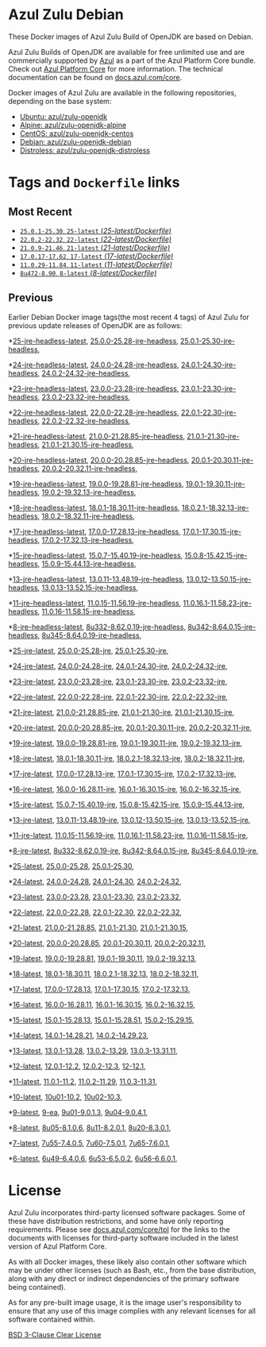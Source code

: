 Azul Zulu Debian
================

These Docker images of Azul Zulu Build of OpenJDK are based on Debian.

Azul Zulu Builds of OpenJDK are available for free unlimited use and are commercially supported by [Azul][1] as a part of the Azul Platform Core bundle.
Check out [Azul Platform Core][2] for more information. The technical documentation can be found on [docs.azul.com/core][3].

Docker images of Azul Zulu are available in the following repositories, depending on the base system:

  * [Ubuntu: azul/zulu-openjdk][4]
  * [Alpine: azul/zulu-openjdk-alpine][5]
  * [CentOS: azul/zulu-openjdk-centos][6]
  * [Debian: azul/zulu-openjdk-debian][7]
  * [Distroless: azul/zulu-openjdk-distroless][8]

Tags and `Dockerfile` links
===========================

Most Recent
-----------


  * [`25.0.1-25.30`, `25-latest` (*25-latest/Dockerfile)*][38]
  * [`22.0.2-22.32`, `22-latest` (*22-latest/Dockerfile)*][65]
  * [`21.0.9-21.46`, `21-latest` (*21-latest/Dockerfile)*][75]
  * [`17.0.17-17.62`, `17-latest` (*17-latest/Dockerfile)*][140]
  * [`11.0.29-11.84`, `11-latest` (*11-latest/Dockerfile)*][261]
  * [`8u472-8.90`, `8-latest` (*8-latest/Dockerfile)*][339]

Previous
--------

Earlier Debian Docker image tags(the most recent 4 tags) of Azul Zulu for previous update releases of OpenJDK are as follows:


  *[25-jre-headless-latest][11],
  [25.0.0-25.28-jre-headless][41],
  [25.0.1-25.30-jre-headless][43],
  
  *[24-jre-headless-latest][12],
  [24.0.0-24.28-jre-headless][48],
  [24.0.1-24.30-jre-headless][50],
  [24.0.2-24.32-jre-headless][52],
  
  *[23-jre-headless-latest][13],
  [23.0.0-23.28-jre-headless][58],
  [23.0.1-23.30-jre-headless][60],
  [23.0.2-23.32-jre-headless][64],
  
  *[22-jre-headless-latest][14],
  [22.0.0-22.28-jre-headless][66],
  [22.0.1-22.30-jre-headless][70],
  [22.0.2-22.32-jre-headless][74],
  
  *[21-jre-headless-latest][15],
  [21.0.0-21.28.85-jre-headless][76],
  [21.0.1-21.30-jre-headless][80],
  [21.0.1-21.30.15-jre-headless][82],
  
  
  
  
  
  
  
  
  
  *[20-jre-headless-latest][16],
  [20.0.0-20.28.85-jre-headless][112],
  [20.0.1-20.30.11-jre-headless][114],
  [20.0.2-20.32.11-jre-headless][118],
  
  *[19-jre-headless-latest][17],
  [19.0.0-19.28.81-jre-headless][120],
  [19.0.1-19.30.11-jre-headless][124],
  [19.0.2-19.32.13-jre-headless][128],
  
  *[18-jre-headless-latest][18],
  [18.0.1-18.30.11-jre-headless][131],
  [18.0.2.1-18.32.13-jre-headless][135],
  [18.0.2-18.32.11-jre-headless][137],
  
  *[17-jre-headless-latest][19],
  [17.0.0-17.28.13-jre-headless][141],
  [17.0.1-17.30.15-jre-headless][146],
  [17.0.2-17.32.13-jre-headless][149],
  
  
  
  
  
  
  
  
  
  
  
  
  
  
  
  
  
  
  
  *[15-jre-headless-latest][20],
  [15.0.7-15.40.19-jre-headless][220],
  [15.0.8-15.42.15-jre-headless][224],
  [15.0.9-15.44.13-jre-headless][226],
  
  
  *[13-jre-headless-latest][21],
  [13.0.11-13.48.19-jre-headless][246],
  [13.0.12-13.50.15-jre-headless][250],
  [13.0.13-13.52.15-jre-headless][251],
  
  
  *[11-jre-headless-latest][22],
  [11.0.15-11.56.19-jre-headless][278],
  [11.0.16.1-11.58.23-jre-headless][280],
  [11.0.16-11.58.15-jre-headless][284],
  
  
  
  
  
  
  
  
  
  
  
  
  
  
  
  
  *[8-jre-headless-latest][23],
  [8u332-8.62.0.19-jre-headless][378],
  [8u342-8.64.0.15-jre-headless][382],
  [8u345-8.64.0.19-jre-headless][385],
  
  
  
  
  
  
  
  
  
  
  
  
  
  
  
  
  *[25-jre-latest][24],
  [25.0.0-25.28-jre][39],
  [25.0.1-25.30-jre][44],
  
  *[24-jre-latest][25],
  [24.0.0-24.28-jre][47],
  [24.0.1-24.30-jre][49],
  [24.0.2-24.32-jre][53],
  
  *[23-jre-latest][26],
  [23.0.0-23.28-jre][56],
  [23.0.1-23.30-jre][61],
  [23.0.2-23.32-jre][63],
  
  *[22-jre-latest][27],
  [22.0.0-22.28-jre][68],
  [22.0.1-22.30-jre][69],
  [22.0.2-22.32-jre][73],
  
  *[21-jre-latest][28],
  [21.0.0-21.28.85-jre][78],
  [21.0.1-21.30-jre][79],
  [21.0.1-21.30.15-jre][84],
  
  
  
  
  
  
  
  
  
  *[20-jre-latest][29],
  [20.0.0-20.28.85-jre][111],
  [20.0.1-20.30.11-jre][115],
  [20.0.2-20.32.11-jre][117],
  
  *[19-jre-latest][30],
  [19.0.0-19.28.81-jre][122],
  [19.0.1-19.30.11-jre][123],
  [19.0.2-19.32.13-jre][126],
  
  *[18-jre-latest][31],
  [18.0.1-18.30.11-jre][133],
  [18.0.2.1-18.32.13-jre][134],
  [18.0.2-18.32.11-jre][138],
  
  *[17-jre-latest][32],
  [17.0.0-17.28.13-jre][143],
  [17.0.1-17.30.15-jre][144],
  [17.0.2-17.32.13-jre][148],
  
  
  
  
  
  
  
  
  
  
  
  
  
  
  
  
  
  
  
  *[16-jre-latest][33],
  [16.0.0-16.28.11-jre][206],
  [16.0.1-16.30.15-jre][207],
  [16.0.2-16.32.15-jre][210],
  
  *[15-jre-latest][34],
  [15.0.7-15.40.19-jre][219],
  [15.0.8-15.42.15-jre][223],
  [15.0.9-15.44.13-jre][225],
  
  
  *[13-jre-latest][35],
  [13.0.11-13.48.19-jre][247],
  [13.0.12-13.50.15-jre][248],
  [13.0.13-13.52.15-jre][253],
  
  
  *[11-jre-latest][36],
  [11.0.15-11.56.19-jre][277],
  [11.0.16.1-11.58.23-jre][282],
  [11.0.16-11.58.15-jre][285],
  
  
  
  
  
  
  
  
  
  
  
  
  
  
  
  
  *[8-jre-latest][37],
  [8u332-8.62.0.19-jre][379],
  [8u342-8.64.0.15-jre][383],
  [8u345-8.64.0.19-jre][386],
  
  
  
  
  
  
  
  
  
  
  
  
  
  
  
  
  *[25-latest][38],
  [25.0.0-25.28][40],
  [25.0.1-25.30][42],
  
  *[24-latest][45],
  [24.0.0-24.28][46],
  [24.0.1-24.30][51],
  [24.0.2-24.32][54],
  
  *[23-latest][55],
  [23.0.0-23.28][57],
  [23.0.1-23.30][59],
  [23.0.2-23.32][62],
  
  *[22-latest][65],
  [22.0.0-22.28][67],
  [22.0.1-22.30][71],
  [22.0.2-22.32][72],
  
  *[21-latest][75],
  [21.0.0-21.28.85][77],
  [21.0.1-21.30][81],
  [21.0.1-21.30.15][83],
  
  
  
  
  
  
  
  
  
  *[20-latest][109],
  [20.0.0-20.28.85][110],
  [20.0.1-20.30.11][113],
  [20.0.2-20.32.11][116],
  
  *[19-latest][119],
  [19.0.0-19.28.81][121],
  [19.0.1-19.30.11][125],
  [19.0.2-19.32.13][127],
  
  
  *[18-latest][130],
  [18.0.1-18.30.11][132],
  [18.0.2.1-18.32.13][136],
  [18.0.2-18.32.11][139],
  
  *[17-latest][140],
  [17.0.0-17.28.13][142],
  [17.0.1-17.30.15][145],
  [17.0.2-17.32.13][147],
  
  
  
  
  
  
  
  
  
  
  
  
  
  
  
  
  
  
  
  *[16-latest][204],
  [16.0.0-16.28.11][205],
  [16.0.1-16.30.15][208],
  [16.0.2-16.32.15][209],
  
  *[15-latest][211],
  [15.0.1-15.28.13][212],
  [15.0.1-15.28.51][213],
  [15.0.2-15.29.15][214],
  
  
  
  
  
  
  
  
  
  *[14-latest][231],
  [14.0.1-14.28.21][232],
  [14.0.2-14.29.23][233],
  
  *[13-latest][234],
  [13.0.1-13.28][235],
  [13.0.2-13.29][236],
  [13.0.3-13.31.11][237],
  
  
  
  
  
  
  
  
  
  
  
  
  *[12-latest][257],
  [12.0.1-12.2][258],
  [12.0.2-12.3][259],
  [12-12.1][260],
  
  *[11-latest][261],
  [11.0.1-11.2][262],
  [11.0.2-11.29][263],
  [11.0.3-11.31][264],
  
  
  
  
  
  
  
  
  
  
  
  
  
  
  
  
  
  
  
  
  
  
  
  
  
  
  
  
  
  
  
  *[10-latest][331],
  [10u01-10.2][332],
  [10u02-10.3][333],
  
  *[9-latest][334],
  [9-ea][335],
  [9u01-9.0.1.3][336],
  [9u04-9.0.4.1][337],
  
  
  *[8-latest][339],
  [8u05-8.1.0.6][340],
  [8u11-8.2.0.1][341],
  [8u20-8.3.0.1][342],
  
  
  
  
  
  
  
  
  
  
  
  
  
  
  
  
  
  
  
  
  
  
  
  
  
  
  
  
  
  
  
  
  
  
  
  
  
  
  
  
  
  
  
  
  
  
  
  
  
  
  
  
  
  
  *[7-latest][432],
  [7u55-7.4.0.5][433],
  [7u60-7.5.0.1][434],
  [7u65-7.6.0.1][435],
  
  
  
  
  
  
  
  
  
  
  
  
  
  
  
  
  
  
  
  
  
  
  
  
  
  
  
  
  
  
  
  
  
  
  
  *[6-latest][470],
  [6u49-6.4.0.6][471],
  [6u53-6.5.0.2][472],
  [6u56-6.6.0.1][473],
  
  
  
  
  
  
  
  
  
  
  
  
  
  
  
  
  License
=======

Azul Zulu incorporates third-party licensed software packages. Some of these have distribution restrictions, and some have only reporting requirements. Please see [docs.azul.com/core/tpl][9] for the links to the documents with licenses for third-party software included in the latest version of Azul Platform Core.

As with all Docker images, these likely also contain other software which may be under other licenses (such as Bash, etc., from the base distribution, along with any direct or indirect dependencies of the primary software being contained).

As for any pre-built image usage, it is the image user's responsibility to ensure that any use of this image complies with any relevant licenses for all software contained within.

[BSD 3-Clause Clear License][10]

  [1]: https://www.azul.com/
  [2]: https://www.azul.com/products/core/
  [3]: https://docs.azul.com/core/
  [4]: https://hub.docker.com/r/azul/zulu-openjdk
  [5]: https://hub.docker.com/r/azul/zulu-openjdk-alpine
  [6]: https://hub.docker.com/r/azul/zulu-openjdk-centos
  [7]: https://hub.docker.com/r/azul/zulu-openjdk-debian
  [8]: https://hub.docker.com/r/azul/zulu-openjdk-distroless
  [9]: https://docs.azul.com/core/tpl
  [10]: https://github.com/zulu-openjdk/zulu-openjdk/blob/master/LICENSE.txt


  [11]: https://github.com/zulu-openjdk/zulu-openjdk/blob/master/debian/25-jre-headless-latest/Dockerfile
  [41]: https://github.com/zulu-openjdk/zulu-openjdk/blob/master/debian/25.0.0-25.28-jre-headless/Dockerfile
  [43]: https://github.com/zulu-openjdk/zulu-openjdk/blob/master/debian/25.0.1-25.30-jre-headless/Dockerfile
  
  [12]: https://github.com/zulu-openjdk/zulu-openjdk/blob/master/debian/24-jre-headless-latest/Dockerfile
  [48]: https://github.com/zulu-openjdk/zulu-openjdk/blob/master/debian/24.0.0-24.28-jre-headless/Dockerfile
  [50]: https://github.com/zulu-openjdk/zulu-openjdk/blob/master/debian/24.0.1-24.30-jre-headless/Dockerfile
  [52]: https://github.com/zulu-openjdk/zulu-openjdk/blob/master/debian/24.0.2-24.32-jre-headless/Dockerfile
  
  [13]: https://github.com/zulu-openjdk/zulu-openjdk/blob/master/debian/23-jre-headless-latest/Dockerfile
  [58]: https://github.com/zulu-openjdk/zulu-openjdk/blob/master/debian/23.0.0-23.28-jre-headless/Dockerfile
  [60]: https://github.com/zulu-openjdk/zulu-openjdk/blob/master/debian/23.0.1-23.30-jre-headless/Dockerfile
  [64]: https://github.com/zulu-openjdk/zulu-openjdk/blob/master/debian/23.0.2-23.32-jre-headless/Dockerfile
  
  [14]: https://github.com/zulu-openjdk/zulu-openjdk/blob/master/debian/22-jre-headless-latest/Dockerfile
  [66]: https://github.com/zulu-openjdk/zulu-openjdk/blob/master/debian/22.0.0-22.28-jre-headless/Dockerfile
  [70]: https://github.com/zulu-openjdk/zulu-openjdk/blob/master/debian/22.0.1-22.30-jre-headless/Dockerfile
  [74]: https://github.com/zulu-openjdk/zulu-openjdk/blob/master/debian/22.0.2-22.32-jre-headless/Dockerfile
  
  [15]: https://github.com/zulu-openjdk/zulu-openjdk/blob/master/debian/21-jre-headless-latest/Dockerfile
  [76]: https://github.com/zulu-openjdk/zulu-openjdk/blob/master/debian/21.0.0-21.28.85-jre-headless/Dockerfile
  [80]: https://github.com/zulu-openjdk/zulu-openjdk/blob/master/debian/21.0.1-21.30-jre-headless/Dockerfile
  [82]: https://github.com/zulu-openjdk/zulu-openjdk/blob/master/debian/21.0.1-21.30.15-jre-headless/Dockerfile
  
  
  
  
  
  
  
  
  
  [16]: https://github.com/zulu-openjdk/zulu-openjdk/blob/master/debian/20-jre-headless-latest/Dockerfile
  [112]: https://github.com/zulu-openjdk/zulu-openjdk/blob/master/debian/20.0.0-20.28.85-jre-headless/Dockerfile
  [114]: https://github.com/zulu-openjdk/zulu-openjdk/blob/master/debian/20.0.1-20.30.11-jre-headless/Dockerfile
  [118]: https://github.com/zulu-openjdk/zulu-openjdk/blob/master/debian/20.0.2-20.32.11-jre-headless/Dockerfile
  
  [17]: https://github.com/zulu-openjdk/zulu-openjdk/blob/master/debian/19-jre-headless-latest/Dockerfile
  [120]: https://github.com/zulu-openjdk/zulu-openjdk/blob/master/debian/19.0.0-19.28.81-jre-headless/Dockerfile
  [124]: https://github.com/zulu-openjdk/zulu-openjdk/blob/master/debian/19.0.1-19.30.11-jre-headless/Dockerfile
  [128]: https://github.com/zulu-openjdk/zulu-openjdk/blob/master/debian/19.0.2-19.32.13-jre-headless/Dockerfile
  
  [18]: https://github.com/zulu-openjdk/zulu-openjdk/blob/master/debian/18-jre-headless-latest/Dockerfile
  [131]: https://github.com/zulu-openjdk/zulu-openjdk/blob/master/debian/18.0.1-18.30.11-jre-headless/Dockerfile
  [135]: https://github.com/zulu-openjdk/zulu-openjdk/blob/master/debian/18.0.2.1-18.32.13-jre-headless/Dockerfile
  [137]: https://github.com/zulu-openjdk/zulu-openjdk/blob/master/debian/18.0.2-18.32.11-jre-headless/Dockerfile
  
  [19]: https://github.com/zulu-openjdk/zulu-openjdk/blob/master/debian/17-jre-headless-latest/Dockerfile
  [141]: https://github.com/zulu-openjdk/zulu-openjdk/blob/master/debian/17.0.0-17.28.13-jre-headless/Dockerfile
  [146]: https://github.com/zulu-openjdk/zulu-openjdk/blob/master/debian/17.0.1-17.30.15-jre-headless/Dockerfile
  [149]: https://github.com/zulu-openjdk/zulu-openjdk/blob/master/debian/17.0.2-17.32.13-jre-headless/Dockerfile
  
  
  
  
  
  
  
  
  
  
  
  
  
  
  
  
  
  
  
  [20]: https://github.com/zulu-openjdk/zulu-openjdk/blob/master/debian/15-jre-headless-latest/Dockerfile
  [220]: https://github.com/zulu-openjdk/zulu-openjdk/blob/master/debian/15.0.7-15.40.19-jre-headless/Dockerfile
  [224]: https://github.com/zulu-openjdk/zulu-openjdk/blob/master/debian/15.0.8-15.42.15-jre-headless/Dockerfile
  [226]: https://github.com/zulu-openjdk/zulu-openjdk/blob/master/debian/15.0.9-15.44.13-jre-headless/Dockerfile
  
  
  [21]: https://github.com/zulu-openjdk/zulu-openjdk/blob/master/debian/13-jre-headless-latest/Dockerfile
  [246]: https://github.com/zulu-openjdk/zulu-openjdk/blob/master/debian/13.0.11-13.48.19-jre-headless/Dockerfile
  [250]: https://github.com/zulu-openjdk/zulu-openjdk/blob/master/debian/13.0.12-13.50.15-jre-headless/Dockerfile
  [251]: https://github.com/zulu-openjdk/zulu-openjdk/blob/master/debian/13.0.13-13.52.15-jre-headless/Dockerfile
  
  
  [22]: https://github.com/zulu-openjdk/zulu-openjdk/blob/master/debian/11-jre-headless-latest/Dockerfile
  [278]: https://github.com/zulu-openjdk/zulu-openjdk/blob/master/debian/11.0.15-11.56.19-jre-headless/Dockerfile
  [280]: https://github.com/zulu-openjdk/zulu-openjdk/blob/master/debian/11.0.16.1-11.58.23-jre-headless/Dockerfile
  [284]: https://github.com/zulu-openjdk/zulu-openjdk/blob/master/debian/11.0.16-11.58.15-jre-headless/Dockerfile
  
  
  
  
  
  
  
  
  
  
  
  
  
  
  
  
  [23]: https://github.com/zulu-openjdk/zulu-openjdk/blob/master/debian/8-jre-headless-latest/Dockerfile
  [378]: https://github.com/zulu-openjdk/zulu-openjdk/blob/master/debian/8u332-8.62.0.19-jre-headless/Dockerfile
  [382]: https://github.com/zulu-openjdk/zulu-openjdk/blob/master/debian/8u342-8.64.0.15-jre-headless/Dockerfile
  [385]: https://github.com/zulu-openjdk/zulu-openjdk/blob/master/debian/8u345-8.64.0.19-jre-headless/Dockerfile
  
  
  
  
  
  
  
  
  
  
  
  
  
  
  
  
  [24]: https://github.com/zulu-openjdk/zulu-openjdk/blob/master/debian/25-jre-latest/Dockerfile
  [39]: https://github.com/zulu-openjdk/zulu-openjdk/blob/master/debian/25.0.0-25.28-jre/Dockerfile
  [44]: https://github.com/zulu-openjdk/zulu-openjdk/blob/master/debian/25.0.1-25.30-jre/Dockerfile
  
  [25]: https://github.com/zulu-openjdk/zulu-openjdk/blob/master/debian/24-jre-latest/Dockerfile
  [47]: https://github.com/zulu-openjdk/zulu-openjdk/blob/master/debian/24.0.0-24.28-jre/Dockerfile
  [49]: https://github.com/zulu-openjdk/zulu-openjdk/blob/master/debian/24.0.1-24.30-jre/Dockerfile
  [53]: https://github.com/zulu-openjdk/zulu-openjdk/blob/master/debian/24.0.2-24.32-jre/Dockerfile
  
  [26]: https://github.com/zulu-openjdk/zulu-openjdk/blob/master/debian/23-jre-latest/Dockerfile
  [56]: https://github.com/zulu-openjdk/zulu-openjdk/blob/master/debian/23.0.0-23.28-jre/Dockerfile
  [61]: https://github.com/zulu-openjdk/zulu-openjdk/blob/master/debian/23.0.1-23.30-jre/Dockerfile
  [63]: https://github.com/zulu-openjdk/zulu-openjdk/blob/master/debian/23.0.2-23.32-jre/Dockerfile
  
  [27]: https://github.com/zulu-openjdk/zulu-openjdk/blob/master/debian/22-jre-latest/Dockerfile
  [68]: https://github.com/zulu-openjdk/zulu-openjdk/blob/master/debian/22.0.0-22.28-jre/Dockerfile
  [69]: https://github.com/zulu-openjdk/zulu-openjdk/blob/master/debian/22.0.1-22.30-jre/Dockerfile
  [73]: https://github.com/zulu-openjdk/zulu-openjdk/blob/master/debian/22.0.2-22.32-jre/Dockerfile
  
  [28]: https://github.com/zulu-openjdk/zulu-openjdk/blob/master/debian/21-jre-latest/Dockerfile
  [78]: https://github.com/zulu-openjdk/zulu-openjdk/blob/master/debian/21.0.0-21.28.85-jre/Dockerfile
  [79]: https://github.com/zulu-openjdk/zulu-openjdk/blob/master/debian/21.0.1-21.30-jre/Dockerfile
  [84]: https://github.com/zulu-openjdk/zulu-openjdk/blob/master/debian/21.0.1-21.30.15-jre/Dockerfile
  
  
  
  
  
  
  
  
  
  [29]: https://github.com/zulu-openjdk/zulu-openjdk/blob/master/debian/20-jre-latest/Dockerfile
  [111]: https://github.com/zulu-openjdk/zulu-openjdk/blob/master/debian/20.0.0-20.28.85-jre/Dockerfile
  [115]: https://github.com/zulu-openjdk/zulu-openjdk/blob/master/debian/20.0.1-20.30.11-jre/Dockerfile
  [117]: https://github.com/zulu-openjdk/zulu-openjdk/blob/master/debian/20.0.2-20.32.11-jre/Dockerfile
  
  [30]: https://github.com/zulu-openjdk/zulu-openjdk/blob/master/debian/19-jre-latest/Dockerfile
  [122]: https://github.com/zulu-openjdk/zulu-openjdk/blob/master/debian/19.0.0-19.28.81-jre/Dockerfile
  [123]: https://github.com/zulu-openjdk/zulu-openjdk/blob/master/debian/19.0.1-19.30.11-jre/Dockerfile
  [126]: https://github.com/zulu-openjdk/zulu-openjdk/blob/master/debian/19.0.2-19.32.13-jre/Dockerfile
  
  [31]: https://github.com/zulu-openjdk/zulu-openjdk/blob/master/debian/18-jre-latest/Dockerfile
  [133]: https://github.com/zulu-openjdk/zulu-openjdk/blob/master/debian/18.0.1-18.30.11-jre/Dockerfile
  [134]: https://github.com/zulu-openjdk/zulu-openjdk/blob/master/debian/18.0.2.1-18.32.13-jre/Dockerfile
  [138]: https://github.com/zulu-openjdk/zulu-openjdk/blob/master/debian/18.0.2-18.32.11-jre/Dockerfile
  
  [32]: https://github.com/zulu-openjdk/zulu-openjdk/blob/master/debian/17-jre-latest/Dockerfile
  [143]: https://github.com/zulu-openjdk/zulu-openjdk/blob/master/debian/17.0.0-17.28.13-jre/Dockerfile
  [144]: https://github.com/zulu-openjdk/zulu-openjdk/blob/master/debian/17.0.1-17.30.15-jre/Dockerfile
  [148]: https://github.com/zulu-openjdk/zulu-openjdk/blob/master/debian/17.0.2-17.32.13-jre/Dockerfile
  
  
  
  
  
  
  
  
  
  
  
  
  
  
  
  
  
  
  
  [33]: https://github.com/zulu-openjdk/zulu-openjdk/blob/master/debian/16-jre-latest/Dockerfile
  [206]: https://github.com/zulu-openjdk/zulu-openjdk/blob/master/debian/16.0.0-16.28.11-jre/Dockerfile
  [207]: https://github.com/zulu-openjdk/zulu-openjdk/blob/master/debian/16.0.1-16.30.15-jre/Dockerfile
  [210]: https://github.com/zulu-openjdk/zulu-openjdk/blob/master/debian/16.0.2-16.32.15-jre/Dockerfile
  
  [34]: https://github.com/zulu-openjdk/zulu-openjdk/blob/master/debian/15-jre-latest/Dockerfile
  [219]: https://github.com/zulu-openjdk/zulu-openjdk/blob/master/debian/15.0.7-15.40.19-jre/Dockerfile
  [223]: https://github.com/zulu-openjdk/zulu-openjdk/blob/master/debian/15.0.8-15.42.15-jre/Dockerfile
  [225]: https://github.com/zulu-openjdk/zulu-openjdk/blob/master/debian/15.0.9-15.44.13-jre/Dockerfile
  
  
  [35]: https://github.com/zulu-openjdk/zulu-openjdk/blob/master/debian/13-jre-latest/Dockerfile
  [247]: https://github.com/zulu-openjdk/zulu-openjdk/blob/master/debian/13.0.11-13.48.19-jre/Dockerfile
  [248]: https://github.com/zulu-openjdk/zulu-openjdk/blob/master/debian/13.0.12-13.50.15-jre/Dockerfile
  [253]: https://github.com/zulu-openjdk/zulu-openjdk/blob/master/debian/13.0.13-13.52.15-jre/Dockerfile
  
  
  [36]: https://github.com/zulu-openjdk/zulu-openjdk/blob/master/debian/11-jre-latest/Dockerfile
  [277]: https://github.com/zulu-openjdk/zulu-openjdk/blob/master/debian/11.0.15-11.56.19-jre/Dockerfile
  [282]: https://github.com/zulu-openjdk/zulu-openjdk/blob/master/debian/11.0.16.1-11.58.23-jre/Dockerfile
  [285]: https://github.com/zulu-openjdk/zulu-openjdk/blob/master/debian/11.0.16-11.58.15-jre/Dockerfile
  
  
  
  
  
  
  
  
  
  
  
  
  
  
  
  
  [37]: https://github.com/zulu-openjdk/zulu-openjdk/blob/master/debian/8-jre-latest/Dockerfile
  [379]: https://github.com/zulu-openjdk/zulu-openjdk/blob/master/debian/8u332-8.62.0.19-jre/Dockerfile
  [383]: https://github.com/zulu-openjdk/zulu-openjdk/blob/master/debian/8u342-8.64.0.15-jre/Dockerfile
  [386]: https://github.com/zulu-openjdk/zulu-openjdk/blob/master/debian/8u345-8.64.0.19-jre/Dockerfile
  
  
  
  
  
  
  
  
  
  
  
  
  
  
  
  
  [38]: https://github.com/zulu-openjdk/zulu-openjdk/blob/master/debian/25-latest/Dockerfile
  [40]: https://github.com/zulu-openjdk/zulu-openjdk/blob/master/debian/25.0.0-25.28/Dockerfile
  [42]: https://github.com/zulu-openjdk/zulu-openjdk/blob/master/debian/25.0.1-25.30/Dockerfile
  
  [45]: https://github.com/zulu-openjdk/zulu-openjdk/blob/master/debian/24-latest/Dockerfile
  [46]: https://github.com/zulu-openjdk/zulu-openjdk/blob/master/debian/24.0.0-24.28/Dockerfile
  [51]: https://github.com/zulu-openjdk/zulu-openjdk/blob/master/debian/24.0.1-24.30/Dockerfile
  [54]: https://github.com/zulu-openjdk/zulu-openjdk/blob/master/debian/24.0.2-24.32/Dockerfile
  
  [55]: https://github.com/zulu-openjdk/zulu-openjdk/blob/master/debian/23-latest/Dockerfile
  [57]: https://github.com/zulu-openjdk/zulu-openjdk/blob/master/debian/23.0.0-23.28/Dockerfile
  [59]: https://github.com/zulu-openjdk/zulu-openjdk/blob/master/debian/23.0.1-23.30/Dockerfile
  [62]: https://github.com/zulu-openjdk/zulu-openjdk/blob/master/debian/23.0.2-23.32/Dockerfile
  
  [65]: https://github.com/zulu-openjdk/zulu-openjdk/blob/master/debian/22-latest/Dockerfile
  [67]: https://github.com/zulu-openjdk/zulu-openjdk/blob/master/debian/22.0.0-22.28/Dockerfile
  [71]: https://github.com/zulu-openjdk/zulu-openjdk/blob/master/debian/22.0.1-22.30/Dockerfile
  [72]: https://github.com/zulu-openjdk/zulu-openjdk/blob/master/debian/22.0.2-22.32/Dockerfile
  
  [75]: https://github.com/zulu-openjdk/zulu-openjdk/blob/master/debian/21-latest/Dockerfile
  [77]: https://github.com/zulu-openjdk/zulu-openjdk/blob/master/debian/21.0.0-21.28.85/Dockerfile
  [81]: https://github.com/zulu-openjdk/zulu-openjdk/blob/master/debian/21.0.1-21.30/Dockerfile
  [83]: https://github.com/zulu-openjdk/zulu-openjdk/blob/master/debian/21.0.1-21.30.15/Dockerfile
  
  
  
  
  
  
  
  
  
  [109]: https://github.com/zulu-openjdk/zulu-openjdk/blob/master/debian/20-latest/Dockerfile
  [110]: https://github.com/zulu-openjdk/zulu-openjdk/blob/master/debian/20.0.0-20.28.85/Dockerfile
  [113]: https://github.com/zulu-openjdk/zulu-openjdk/blob/master/debian/20.0.1-20.30.11/Dockerfile
  [116]: https://github.com/zulu-openjdk/zulu-openjdk/blob/master/debian/20.0.2-20.32.11/Dockerfile
  
  [119]: https://github.com/zulu-openjdk/zulu-openjdk/blob/master/debian/19-latest/Dockerfile
  [121]: https://github.com/zulu-openjdk/zulu-openjdk/blob/master/debian/19.0.0-19.28.81/Dockerfile
  [125]: https://github.com/zulu-openjdk/zulu-openjdk/blob/master/debian/19.0.1-19.30.11/Dockerfile
  [127]: https://github.com/zulu-openjdk/zulu-openjdk/blob/master/debian/19.0.2-19.32.13/Dockerfile
  
  
  [130]: https://github.com/zulu-openjdk/zulu-openjdk/blob/master/debian/18-latest/Dockerfile
  [132]: https://github.com/zulu-openjdk/zulu-openjdk/blob/master/debian/18.0.1-18.30.11/Dockerfile
  [136]: https://github.com/zulu-openjdk/zulu-openjdk/blob/master/debian/18.0.2.1-18.32.13/Dockerfile
  [139]: https://github.com/zulu-openjdk/zulu-openjdk/blob/master/debian/18.0.2-18.32.11/Dockerfile
  
  [140]: https://github.com/zulu-openjdk/zulu-openjdk/blob/master/debian/17-latest/Dockerfile
  [142]: https://github.com/zulu-openjdk/zulu-openjdk/blob/master/debian/17.0.0-17.28.13/Dockerfile
  [145]: https://github.com/zulu-openjdk/zulu-openjdk/blob/master/debian/17.0.1-17.30.15/Dockerfile
  [147]: https://github.com/zulu-openjdk/zulu-openjdk/blob/master/debian/17.0.2-17.32.13/Dockerfile
  
  
  
  
  
  
  
  
  
  
  
  
  
  
  
  
  
  
  
  [204]: https://github.com/zulu-openjdk/zulu-openjdk/blob/master/debian/16-latest/Dockerfile
  [205]: https://github.com/zulu-openjdk/zulu-openjdk/blob/master/debian/16.0.0-16.28.11/Dockerfile
  [208]: https://github.com/zulu-openjdk/zulu-openjdk/blob/master/debian/16.0.1-16.30.15/Dockerfile
  [209]: https://github.com/zulu-openjdk/zulu-openjdk/blob/master/debian/16.0.2-16.32.15/Dockerfile
  
  [211]: https://github.com/zulu-openjdk/zulu-openjdk/blob/master/debian/15-latest/Dockerfile
  [212]: https://github.com/zulu-openjdk/zulu-openjdk/blob/master/debian/15.0.1-15.28.13/Dockerfile
  [213]: https://github.com/zulu-openjdk/zulu-openjdk/blob/master/debian/15.0.1-15.28.51/Dockerfile
  [214]: https://github.com/zulu-openjdk/zulu-openjdk/blob/master/debian/15.0.2-15.29.15/Dockerfile
  
  
  
  
  
  
  
  
  
  [231]: https://github.com/zulu-openjdk/zulu-openjdk/blob/master/debian/14-latest/Dockerfile
  [232]: https://github.com/zulu-openjdk/zulu-openjdk/blob/master/debian/14.0.1-14.28.21/Dockerfile
  [233]: https://github.com/zulu-openjdk/zulu-openjdk/blob/master/debian/14.0.2-14.29.23/Dockerfile
  
  [234]: https://github.com/zulu-openjdk/zulu-openjdk/blob/master/debian/13-latest/Dockerfile
  [235]: https://github.com/zulu-openjdk/zulu-openjdk/blob/master/debian/13.0.1-13.28/Dockerfile
  [236]: https://github.com/zulu-openjdk/zulu-openjdk/blob/master/debian/13.0.2-13.29/Dockerfile
  [237]: https://github.com/zulu-openjdk/zulu-openjdk/blob/master/debian/13.0.3-13.31.11/Dockerfile
  
  
  
  
  
  
  
  
  
  
  
  
  [257]: https://github.com/zulu-openjdk/zulu-openjdk/blob/master/debian/12-latest/Dockerfile
  [258]: https://github.com/zulu-openjdk/zulu-openjdk/blob/master/debian/12.0.1-12.2/Dockerfile
  [259]: https://github.com/zulu-openjdk/zulu-openjdk/blob/master/debian/12.0.2-12.3/Dockerfile
  [260]: https://github.com/zulu-openjdk/zulu-openjdk/blob/master/debian/12-12.1/Dockerfile
  
  [261]: https://github.com/zulu-openjdk/zulu-openjdk/blob/master/debian/11-latest/Dockerfile
  [262]: https://github.com/zulu-openjdk/zulu-openjdk/blob/master/debian/11.0.1-11.2/Dockerfile
  [263]: https://github.com/zulu-openjdk/zulu-openjdk/blob/master/debian/11.0.2-11.29/Dockerfile
  [264]: https://github.com/zulu-openjdk/zulu-openjdk/blob/master/debian/11.0.3-11.31/Dockerfile
  
  
  
  
  
  
  
  
  
  
  
  
  
  
  
  
  
  
  
  
  
  
  
  
  
  
  
  
  
  
  
  [331]: https://github.com/zulu-openjdk/zulu-openjdk/blob/master/debian/10-latest/Dockerfile
  [332]: https://github.com/zulu-openjdk/zulu-openjdk/blob/master/debian/10u01-10.2/Dockerfile
  [333]: https://github.com/zulu-openjdk/zulu-openjdk/blob/master/debian/10u02-10.3/Dockerfile
  
  [334]: https://github.com/zulu-openjdk/zulu-openjdk/blob/master/debian/9-latest/Dockerfile
  [335]: https://github.com/zulu-openjdk/zulu-openjdk/blob/master/debian/9-ea/Dockerfile
  [336]: https://github.com/zulu-openjdk/zulu-openjdk/blob/master/debian/9u01-9.0.1.3/Dockerfile
  [337]: https://github.com/zulu-openjdk/zulu-openjdk/blob/master/debian/9u04-9.0.4.1/Dockerfile
  
  
  [339]: https://github.com/zulu-openjdk/zulu-openjdk/blob/master/debian/8-latest/Dockerfile
  [340]: https://github.com/zulu-openjdk/zulu-openjdk/blob/master/debian/8u05-8.1.0.6/Dockerfile
  [341]: https://github.com/zulu-openjdk/zulu-openjdk/blob/master/debian/8u11-8.2.0.1/Dockerfile
  [342]: https://github.com/zulu-openjdk/zulu-openjdk/blob/master/debian/8u20-8.3.0.1/Dockerfile
  
  
  
  
  
  
  
  
  
  
  
  
  
  
  
  
  
  
  
  
  
  
  
  
  
  
  
  
  
  
  
  
  
  
  
  
  
  
  
  
  
  
  
  
  
  
  
  
  
  
  
  
  
  
  [432]: https://github.com/zulu-openjdk/zulu-openjdk/blob/master/debian/7-latest/Dockerfile
  [433]: https://github.com/zulu-openjdk/zulu-openjdk/blob/master/debian/7u55-7.4.0.5/Dockerfile
  [434]: https://github.com/zulu-openjdk/zulu-openjdk/blob/master/debian/7u60-7.5.0.1/Dockerfile
  [435]: https://github.com/zulu-openjdk/zulu-openjdk/blob/master/debian/7u65-7.6.0.1/Dockerfile
  
  
  
  
  
  
  
  
  
  
  
  
  
  
  
  
  
  
  
  
  
  
  
  
  
  
  
  
  
  
  
  
  
  
  
  [470]: https://github.com/zulu-openjdk/zulu-openjdk/blob/master/debian/6-latest/Dockerfile
  [471]: https://github.com/zulu-openjdk/zulu-openjdk/blob/master/debian/6u49-6.4.0.6/Dockerfile
  [472]: https://github.com/zulu-openjdk/zulu-openjdk/blob/master/debian/6u53-6.5.0.2/Dockerfile
  [473]: https://github.com/zulu-openjdk/zulu-openjdk/blob/master/debian/6u56-6.6.0.1/Dockerfile
  
  
  
  
  
  
  
  
  
  
  
  
  
  
  
  
  